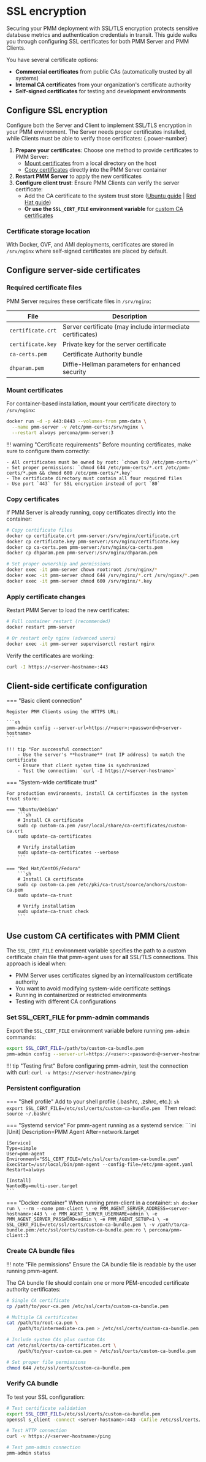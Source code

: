 # SSL encryption

Securing your PMM deployment with SSL/TLS encryption protects sensitive database metrics and authentication credentials in transit. This guide walks you through configuring SSL certificates for both PMM Server and PMM Clients.

You have several certificate options:

- **Commercial certificates** from public CAs (automatically trusted by all systems)
- **Internal CA certificates** from your organization's certificate authority  
- **Self-signed certificates** for testing and development environments

## Configure SSL encryption

Configure both the Server and Client to implement SSL/TLS encryption in your PMM environment. The Server needs proper certificates installed, while Clients must be able to verify those certificates:
{.power-number}

1. **Prepare your certificates**: Choose one method to provide certificates to PMM Server:
    - [Mount certificates](#mount-certificates) from a local directory on the host
    - [Copy certificates](#copy-certificates) directly into the PMM Server container
2. **Restart PMM Server** to apply the new certificates
3. **Configure client trust**: Ensure PMM Clients can verify the server certificate:
    - Add the CA certificate to the system trust store ([Ubuntu guide](https://ubuntu.com/server/docs/install-a-root-ca-certificate-in-the-trust-store) | [Red Hat guide](https://www.redhat.com/sysadmin/configure-ca-trust-list))
    - **Or use the `SSL_CERT_FILE` environment variable** for [custom CA certificates](#use-custom-ca-certificates-with-pmm-client)

### Certificate storage location

With Docker, OVF, and AMI deployments, certificates are stored in `/srv/nginx` where self-signed certificates are placed by default.

## Configure server-side certificates

### Required certificate files

PMM Server requires these certificate files in `/srv/nginx`:

| File | Description |
|------|-------------|
| `certificate.crt` | Server certificate (may include intermediate certificates) |
| `certificate.key` | Private key for the server certificate |
| `ca-certs.pem` | Certificate Authority bundle |
| `dhparam.pem` | Diffie-Hellman parameters for enhanced security |

### Mount certificates

For container-based installation, mount your certificate directory to `/srv/nginx`:

```sh
docker run -d -p 443:8443 --volumes-from pmm-data \
  --name pmm-server -v /etc/pmm-certs:/srv/nginx \
  --restart always percona/pmm-server:3
```

!!! warning "Certificate requirements"
    Before mounting certificates, make sure to configure them correctly:

    - All certificates must be owned by root: `chown 0:0 /etc/pmm-certs/*`
    - Set proper permissions: `chmod 644 /etc/pmm-certs/*.crt /etc/pmm-certs/*.pem && chmod 600 /etc/pmm-certs/*.key`
    - The certificate directory must contain all four required files
    - Use port `443` for SSL encryption instead of port `80`
### Copy certificates

If PMM Server is already running, copy certificates directly into the container:

```sh
# Copy certificate files
docker cp certificate.crt pmm-server:/srv/nginx/certificate.crt
docker cp certificate.key pmm-server:/srv/nginx/certificate.key
docker cp ca-certs.pem pmm-server:/srv/nginx/ca-certs.pem
docker cp dhparam.pem pmm-server:/srv/nginx/dhparam.pem

# Set proper ownership and permissions
docker exec -it pmm-server chown root:root /srv/nginx/*
docker exec -it pmm-server chmod 644 /srv/nginx/*.crt /srv/nginx/*.pem
docker exec -it pmm-server chmod 600 /srv/nginx/*.key
```

### Apply certificate changes

Restart PMM Server to load the new certificates:

```sh
# Full container restart (recommended)
docker restart pmm-server

# Or restart only nginx (advanced users)
docker exec -it pmm-server supervisorctl restart nginx
```

Verify the certificates are working:
```sh
curl -I https://<server-hostname>:443
```

## Client-side certificate configuration

=== "Basic client connection"

    Register PMM Clients using the HTTPS URL:

    ```sh
    pmm-admin config --server-url=https://<user>:<password>@<server-hostname>
    ```

    !!! tip "For successful connection"
        - Use the server's **hostname** (not IP address) to match the certificate
        - Ensure that client system time is synchronized
        - Test the connection: `curl -I https://<server-hostname>`

=== "System-wide certificate trust"

    For production environments, install CA certificates in the system trust store:

    === "Ubuntu/Debian"
        ```sh
        # Install CA certificate
        sudo cp custom-ca.pem /usr/local/share/ca-certificates/custom-ca.crt
        sudo update-ca-certificates
        
        # Verify installation
        sudo update-ca-certificates --verbose
        ```

    === "Red Hat/CentOS/Fedora"
        ```sh
        # Install CA certificate  
        sudo cp custom-ca.pem /etc/pki/ca-trust/source/anchors/custom-ca.pem
        sudo update-ca-trust
        
        # Verify installation
        sudo update-ca-trust check
        ```  

## Use custom CA certificates with PMM Client

The `SSL_CERT_FILE` environment variable specifies the path to a custom certificate chain file that pmm-agent uses for **all** SSL/TLS connections. This approach is ideal when:

- PMM Server uses certificates signed by an internal/custom certificate authority
- You want to avoid modifying system-wide certificate settings  
- Running in containerized or restricted environments
- Testing with different CA configurations

### Set SSL_CERT_FILE for pmm-admin commands

Export the `SSL_CERT_FILE` environment variable before running `pmm-admin` commands:

```sh
export SSL_CERT_FILE=/path/to/custom-ca-bundle.pem
pmm-admin config --server-url=https://<user>:<password>@<server-hostname>
```

!!! tip "Testing first"
    Before configuring pmm-admin, test the connection with curl: `curl -v https://<server-hostname>/ping`

### Persistent configuration

=== "Shell profile"
    Add to your shell profile (.bashrc, .zshrc, etc.):
    ```sh         
    export SSL_CERT_FILE=/etc/ssl/certs/custom-ca-bundle.pem
    ```
    Then reload: `source ~/.bashrc`

=== "Systemd service"
    For pmm-agent running as a systemd service:
    ```ini
    [Unit]
    Description=PMM Agent
    After=network.target

    [Service]
    Type=simple
    User=pmm-agent
    Environment="SSL_CERT_FILE=/etc/ssl/certs/custom-ca-bundle.pem"
    ExecStart=/usr/local/bin/pmm-agent --config-file=/etc/pmm-agent.yaml
    Restart=always

    [Install]
    WantedBy=multi-user.target
    ```
        
=== "Docker container"
    When running pmm-client in a container:
    ```sh
    docker run \
        --rm --name pmm-client \
        -e PMM_AGENT_SERVER_ADDRESS=<server-hostname>:443 \
        -e PMM_AGENT_SERVER_USERNAME=admin \
        -e PMM_AGENT_SERVER_PASSWORD=admin \
        -e PMM_AGENT_SETUP=1 \
        -e SSL_CERT_FILE=/etc/ssl/certs/custom-ca-bundle.pem \
        -v /path/to/ca-bundle.pem:/etc/ssl/certs/custom-ca-bundle.pem:ro \
        percona/pmm-client:3
    ```

### Create CA bundle files
!!! note "File permissions"
    Ensure the CA bundle file is readable by the user running pmm-agent.

The CA bundle file should contain one or more PEM-encoded certificate authority certificates:

```sh
# Single CA certificate
cp /path/to/your-ca.pem /etc/ssl/certs/custom-ca-bundle.pem

# Multiple CA certificates
cat /path/to/root-ca.pem \
    /path/to/intermediate-ca.pem > /etc/ssl/certs/custom-ca-bundle.pem

# Include system CAs plus custom CAs
cat /etc/ssl/certs/ca-certificates.crt \
    /path/to/your-custom-ca.pem > /etc/ssl/certs/custom-ca-bundle.pem

# Set proper file permissions
chmod 644 /etc/ssl/certs/custom-ca-bundle.pem
```

### Verify CA bundle

To test your SSL configuration:

```sh
# Test certificate validation
export SSL_CERT_FILE=/etc/ssl/certs/custom-ca-bundle.pem
openssl s_client -connect <server-hostname>:443 -CAfile /etc/ssl/certs/custom-ca-bundle.pem -verify_return_error

# Test HTTP connection
curl -v https://<server-hostname>/ping

# Test pmm-admin connection
pmm-admin status
```